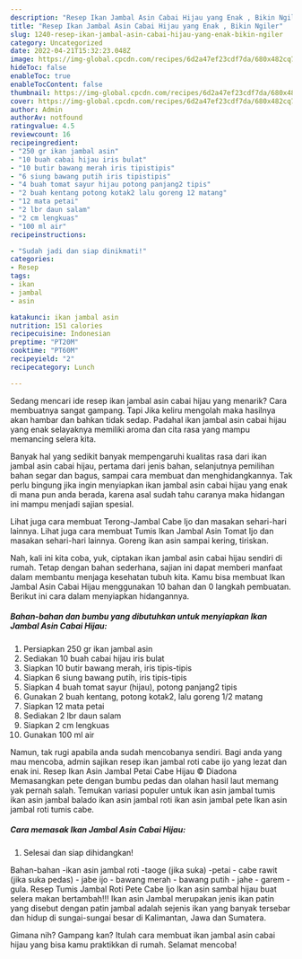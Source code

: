 ```yaml
---
description: "Resep Ikan Jambal Asin Cabai Hijau yang Enak , Bikin Ngiler"
title: "Resep Ikan Jambal Asin Cabai Hijau yang Enak , Bikin Ngiler"
slug: 1240-resep-ikan-jambal-asin-cabai-hijau-yang-enak-bikin-ngiler
category: Uncategorized
date: 2022-04-21T15:32:23.048Z
image: https://img-global.cpcdn.com/recipes/6d2a47ef23cdf7da/680x482cq70/ikan-jambal-asin-cabai-hijau-foto-resep-utama.jpg
hideToc: false
enableToc: true
enableTocContent: false
thumbnail: https://img-global.cpcdn.com/recipes/6d2a47ef23cdf7da/680x482cq70/ikan-jambal-asin-cabai-hijau-foto-resep-utama.jpg
cover: https://img-global.cpcdn.com/recipes/6d2a47ef23cdf7da/680x482cq70/ikan-jambal-asin-cabai-hijau-foto-resep-utama.jpg
author: Admin
authorAv: notfound
ratingvalue: 4.5
reviewcount: 16
recipeingredient:
- "250 gr ikan jambal asin"
- "10 buah cabai hijau iris bulat"
- "10 butir bawang merah iris tipistipis"
- "6 siung bawang putih iris tipistipis"
- "4 buah tomat sayur hijau potong panjang2 tipis"
- "2 buah kentang potong kotak2 lalu goreng 12 matang"
- "12 mata petai"
- "2 lbr daun salam"
- "2 cm lengkuas"
- "100 ml air"
recipeinstructions:

- "Sudah jadi dan siap dinikmati!"
categories:
- Resep
tags:
- ikan
- jambal
- asin

katakunci: ikan jambal asin 
nutrition: 151 calories
recipecuisine: Indonesian
preptime: "PT20M"
cooktime: "PT60M"
recipeyield: "2"
recipecategory: Lunch

---
```



Sedang mencari ide resep ikan jambal asin cabai hijau yang menarik? Cara membuatnya sangat gampang. Tapi Jika keliru mengolah maka hasilnya akan hambar dan bahkan tidak sedap. Padahal ikan jambal asin cabai hijau yang enak selayaknya memiliki aroma dan cita rasa yang mampu memancing selera kita.


Banyak hal yang sedikit banyak mempengaruhi kualitas rasa dari ikan jambal asin cabai hijau, pertama dari jenis bahan, selanjutnya pemilihan bahan segar dan bagus, sampai cara membuat dan menghidangkannya. Tak perlu bingung jika ingin menyiapkan ikan jambal asin cabai hijau yang enak di mana pun anda berada, karena asal sudah tahu caranya maka hidangan ini mampu menjadi sajian spesial.

Lihat juga cara membuat Terong-Jambal Cabe Ijo dan masakan sehari-hari lainnya. Lihat juga cara membuat Tumis Ikan Jambal Asin Tomat Ijo dan masakan sehari-hari lainnya. Goreng ikan asin sampai kering, tiriskan.


Nah, kali ini kita coba, yuk, ciptakan ikan jambal asin cabai hijau sendiri di rumah. Tetap dengan bahan sederhana, sajian ini dapat memberi manfaat dalam membantu menjaga kesehatan tubuh kita. Kamu bisa membuat Ikan Jambal Asin Cabai Hijau menggunakan 10 bahan dan 0 langkah pembuatan. Berikut ini cara dalam menyiapkan hidangannya.

<!--inarticleads1-->

##### Bahan-bahan dan bumbu yang dibutuhkan untuk menyiapkan Ikan Jambal Asin Cabai Hijau:

1. Persiapkan 250 gr ikan jambal asin
1. Sediakan 10 buah cabai hijau iris bulat
1. Siapkan 10 butir bawang merah, iris tipis-tipis
1. Siapkan 6 siung bawang putih, iris tipis-tipis
1. Siapkan 4 buah tomat sayur (hijau), potong panjang2 tipis
1. Gunakan 2 buah kentang, potong kotak2, lalu goreng 1/2 matang
1. Siapkan 12 mata petai
1. Sediakan 2 lbr daun salam
1. Siapkan 2 cm lengkuas
1. Gunakan 100 ml air


Namun, tak rugi apabila anda sudah mencobanya sendiri. Bagi anda yang mau mencoba, admin sajikan resep ikan jambal roti cabe ijo yang lezat dan enak ini. Resep Ikan Asin Jambal Petai Cabe Hijau © Diadona Memasangkan pete dengan bumbu pedas dan olahan hasil laut memang yak pernah salah. Temukan variasi populer untuk ikan asin jambal tumis ikan asin jambal balado ikan asin jambal roti ikan asin jambal pete Ikan asin jambal roti tumis cabe. 

<!--inarticleads2-->

##### Cara memasak Ikan Jambal Asin Cabai Hijau:


1. Selesai dan siap dihidangkan!

Bahan-bahan -ikan asin jambal roti -taoge (jika suka) -petai - cabe rawit (jika suka pedas) - jabe ijo - bawang merah - bawang putih - jahe - garem - gula. Resep Tumis Jambal Roti Pete Cabe Ijo Ikan asin sambal hijau buat selera makan bertambah!!! Ikan asin Jambal merupakan jenis ikan patin yang disebut dengan patin jambal adalah sejenis ikan yang banyak tersebar dan hidup di sungai-sungai besar di Kalimantan, Jawa dan Sumatera. 

Gimana nih? Gampang kan? Itulah cara membuat ikan jambal asin cabai hijau yang bisa kamu praktikkan di rumah. Selamat mencoba!
